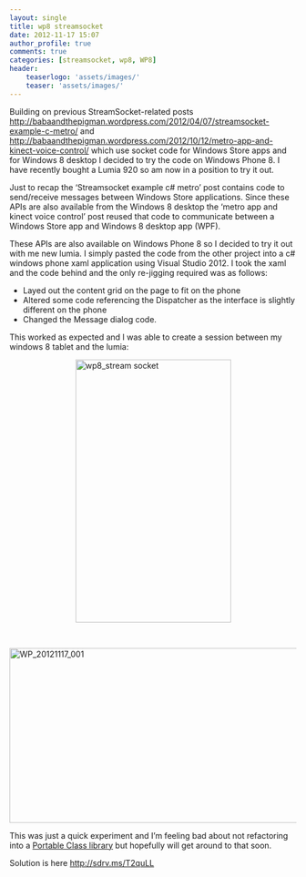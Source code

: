 ```yaml
---
layout: single
title: wp8 streamsocket
date: 2012-11-17 15:07
author_profile: true
comments: true
categories: [streamsocket, wp8, WP8]
header:
    teaserlogo: 'assets/images/'
    teaser: 'assets/images/'
---
```

<p>Building on previous StreamSocket-related posts <a title="http://babaandthepigman.wordpress.com/2012/04/07/streamsocket-example-c-metro/" href="http://babaandthepigman.wordpress.com/2012/04/07/streamsocket-example-c-metro/">http://babaandthepigman.wordpress.com/2012/04/07/streamsocket-example-c-metro/</a> and <a title="http://babaandthepigman.wordpress.com/2012/10/12/metro-app-and-kinect-voice-control/" href="http://babaandthepigman.wordpress.com/2012/10/12/metro-app-and-kinect-voice-control/">http://babaandthepigman.wordpress.com/2012/10/12/metro-app-and-kinect-voice-control/</a> which use socket code for Windows Store apps and for Windows 8 desktop I decided to try the code on Windows Phone 8. I have recently bought a Lumia 920 so am now in a position to try it out.</p>  <p>Just to recap the ‘Streamsocket example c# metro’ post contains code to send/receive messages between Windows Store applications. Since these APIs are also available from the Windows 8 desktop the ‘metro app and kinect voice control’ post reused that code to communicate between a Windows Store app and Windows 8 desktop app (WPF).</p>  <p>These APIs are also available on Windows Phone 8 so I decided to try it out with me new lumia. I simply pasted the code from the other project into a c# windows phone xaml application using Visual Studio 2012. I took the xaml and the code behind and the only re-jigging required was as follows:</p>  <ul>   <li>Layed out the content grid on the page to fit on the phone</li>    <li>Altered some code referencing the Dispatcher as the interface is slightly different on the phone</li>    <li>Changed the Message dialog code.</li> </ul>  <p>This worked as expected and I was able to create a session between my windows 8 tablet and the lumia:</p>  <p><a href="{{ site.baseurl }}/assets/images/2012/11/wp8_stream-socket.png"><img title="wp8_stream socket" style="border-top:0;border-right:0;background-image:none;border-bottom:0;float:none;padding-top:0;padding-left:0;margin-left:auto;border-left:0;display:block;padding-right:0;margin-right:auto;" border="0" alt="wp8_stream socket" src="{{ site.baseurl }}/assets/images/2012/11/wp8_stream-socket_thumb.png" width="273" height="462" /></a></p>  <p>&#160;</p>  <p><a href="{{ site.baseurl }}/assets/images/2012/11/wp_20121117_001.jpg"><img title="WP_20121117_001" style="border-top:0;border-right:0;background-image:none;border-bottom:0;float:none;padding-top:0;padding-left:0;margin-left:auto;border-left:0;display:block;padding-right:0;margin-right:auto;" border="0" alt="WP_20121117_001" src="{{ site.baseurl }}/assets/images/2012/11/wp_20121117_001_thumb.jpg" width="524" height="307" /></a></p>  <p>This was just a quick experiment and I’m feeling bad about not refactoring into a <a href="http://msdn.microsoft.com/en-us/library/gg597391.aspx" target="_blank">Portable Class library</a> but hopefully will get around to that soon.</p>  <p>Solution is here <a title="http://sdrv.ms/T2quLL" href="http://sdrv.ms/T2quLL">http://sdrv.ms/T2quLL</a></p>
